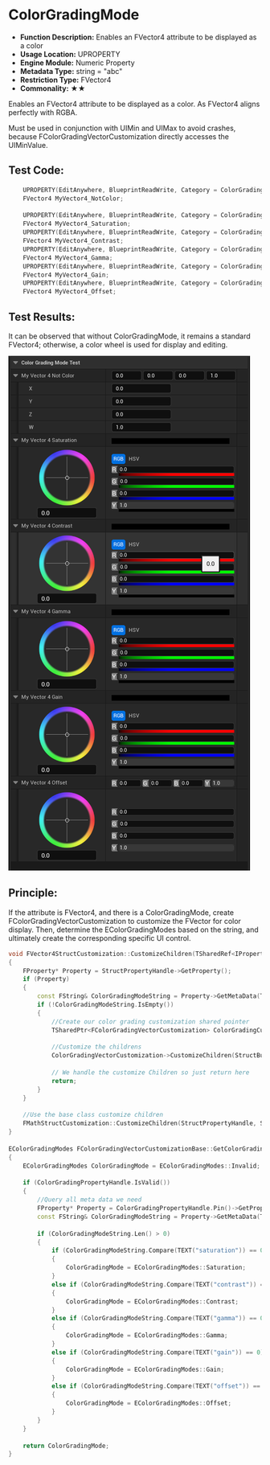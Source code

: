 # ColorGradingMode

- **Function Description:** Enables an FVector4 attribute to be displayed as a color
- **Usage Location:** UPROPERTY
- **Engine Module:** Numeric Property
- **Metadata Type:** string = "abc"
- **Restriction Type:** FVector4
- **Commonality:** ★★

Enables an FVector4 attribute to be displayed as a color. As FVector4 aligns perfectly with RGBA.

Must be used in conjunction with UIMin and UIMax to avoid crashes, because FColorGradingVectorCustomization directly accesses the UIMinValue.

## Test Code:

```cpp
	UPROPERTY(EditAnywhere, BlueprintReadWrite, Category = ColorGradingModeTest, meta = ())
	FVector4 MyVector4_NotColor;

	UPROPERTY(EditAnywhere, BlueprintReadWrite, Category = ColorGradingModeTest, meta = (UIMin = "0", UIMax = "1",ColorGradingMode = "saturation"))
	FVector4 MyVector4_Saturation;
	UPROPERTY(EditAnywhere, BlueprintReadWrite, Category = ColorGradingModeTest, meta = (UIMin = "0", UIMax = "1",ColorGradingMode = "contrast"))
	FVector4 MyVector4_Contrast;
	UPROPERTY(EditAnywhere, BlueprintReadWrite, Category = ColorGradingModeTest, meta = (UIMin = "0", UIMax = "1",ColorGradingMode = "gamma"))
	FVector4 MyVector4_Gamma;
	UPROPERTY(EditAnywhere, BlueprintReadWrite, Category = ColorGradingModeTest, meta = (UIMin = "0", UIMax = "1",ColorGradingMode = "gain"))
	FVector4 MyVector4_Gain;
	UPROPERTY(EditAnywhere, BlueprintReadWrite, Category = ColorGradingModeTest, meta = (UIMin = "0", UIMax = "1",ColorGradingMode = "offset"))
	FVector4 MyVector4_Offset;
```

## Test Results:

It can be observed that without ColorGradingMode, it remains a standard FVector4; otherwise, a color wheel is used for display and editing.

![Untitled](Untitled.png)

## Principle:

If the attribute is FVector4, and there is a ColorGradingMode, create FColorGradingVectorCustomization to customize the FVector for color display. Then, determine the EColorGradingModes based on the string, and ultimately create the corresponding specific UI control.

```cpp
void FVector4StructCustomization::CustomizeChildren(TSharedRef<IPropertyHandle> StructPropertyHandle, IDetailChildrenBuilder& StructBuilder, IPropertyTypeCustomizationUtils& StructCustomizationUtils)
{
	FProperty* Property = StructPropertyHandle->GetProperty();
	if (Property)
	{
		const FString& ColorGradingModeString = Property->GetMetaData(TEXT("ColorGradingMode"));
		if (!ColorGradingModeString.IsEmpty())
		{
			//Create our color grading customization shared pointer
			TSharedPtr<FColorGradingVectorCustomization> ColorGradingCustomization = GetOrCreateColorGradingVectorCustomization(StructPropertyHandle);

			//Customize the childrens
			ColorGradingVectorCustomization->CustomizeChildren(StructBuilder, StructCustomizationUtils);

			// We handle the customize Children so just return here
			return;
		}
	}

	//Use the base class customize children
	FMathStructCustomization::CustomizeChildren(StructPropertyHandle, StructBuilder, StructCustomizationUtils);
}

EColorGradingModes FColorGradingVectorCustomizationBase::GetColorGradingMode() const
{
	EColorGradingModes ColorGradingMode = EColorGradingModes::Invalid;

	if (ColorGradingPropertyHandle.IsValid())
	{
		//Query all meta data we need
		FProperty* Property = ColorGradingPropertyHandle.Pin()->GetProperty();
		const FString& ColorGradingModeString = Property->GetMetaData(TEXT("ColorGradingMode"));

		if (ColorGradingModeString.Len() > 0)
		{
			if (ColorGradingModeString.Compare(TEXT("saturation")) == 0)
			{
				ColorGradingMode = EColorGradingModes::Saturation;
			}
			else if (ColorGradingModeString.Compare(TEXT("contrast")) == 0)
			{
				ColorGradingMode = EColorGradingModes::Contrast;
			}
			else if (ColorGradingModeString.Compare(TEXT("gamma")) == 0)
			{
				ColorGradingMode = EColorGradingModes::Gamma;
			}
			else if (ColorGradingModeString.Compare(TEXT("gain")) == 0)
			{
				ColorGradingMode = EColorGradingModes::Gain;
			}
			else if (ColorGradingModeString.Compare(TEXT("offset")) == 0)
			{
				ColorGradingMode = EColorGradingModes::Offset;
			}
		}
	}

	return ColorGradingMode;
}
```